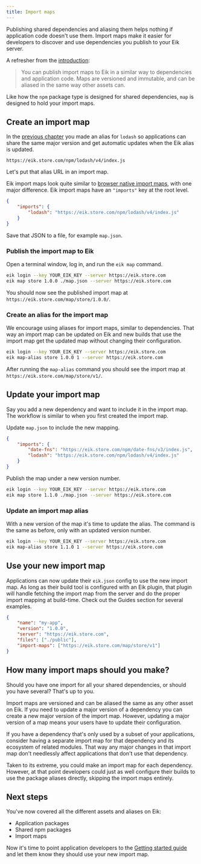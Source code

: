 ```yaml
---
title: Import maps
---
```


Publishing shared dependencies and aliasing them helps nothing if application code doesn't use them. Import maps make it easier for developers to discover and use dependencies you publish to your Eik server.

A refresher from the [introduction](/docs/introduction#import-mapping):

> You can publish import maps to Eik in a similar way to dependencies and application code. Maps are versioned and immutable, and can be aliased in the same way other assets can.

Like how the `npm` package type is designed for shared dependencies, `map` is designed to hold your import maps.

## Create an import map

In the [previous chapter](/docs/dependencies/aliases) you made an alias for `lodash` so applications can share the same major version and get automatic updates when the Eik alias is updated.

```
https://eik.store.com/npm/lodash/v4/index.js
```

Let's put that alias URL in an import map.

Eik import maps look quite similar to [browser native import maps](https://developer.mozilla.org/en-US/docs/Web/HTML/Element/script/type/importmap), with one major difference. Eik import maps have an `"imports"` key at the root level.

```json
{
	"imports": {
		"lodash": "https://eik.store.com/npm/lodash/v4/index.js"
	}
}
```

Save that JSON to a file, for example `map.json`.

### Publish the import map to Eik

Open a terminal window, log in, and run the `eik map` command.

```sh
eik login --key YOUR_EIK_KEY --server https://eik.store.com
eik map store 1.0.0 ./map.json --server https://eik.store.com
```

You should now see the published import map at `https://eik.store.com/map/store/1.0.0/`.

### Create an alias for the import map

We encourage using aliases for import maps, similar to dependencies. That way an import map can be updated on Eik and new builds that use the import map get the updated map without changing their configuration.

```sh
eik login --key YOUR_EIK_KEY --server https://eik.store.com
eik map-alias store 1.0.0 1 --server https://eik.store.com
```

After running the `map-alias` command you should see the import map at `https://eik.store.com/map/store/v1/`.

## Update your import map

Say you add a new dependency and want to include it in the import map. The workflow is similar to when you first created the import map.

Update `map.json` to include the new mapping.

```json
{
	"imports": {
		"date-fns": "https://eik.store.com/npm/date-fns/v3/index.js",
		"lodash": "https://eik.store.com/npm/lodash/v4/index.js"
	}
}
```

Publish the map under a new version number.

```sh
eik login --key YOUR_EIK_KEY --server https://eik.store.com
eik map store 1.1.0 ./map.json --server https://eik.store.com
```

### Update an import map alias

With a new version of the map it's time to update the alias. The command is the same as before, only with an updated version number.

```sh
eik login --key YOUR_EIK_KEY --server https://eik.store.com
eik map-alias store 1.1.0 1 --server https://eik.store.com
```

## Use your new import map

Applications can now update their `eik.json` config to use the new import map. As long as their build tool is configured with an Eik plugin, that plugin will handle fetching the import map from the server and do the proper import mapping at build-time. Check out the Guides section for several examples.

```json
{
	"name": "my-app",
	"version": "1.0.0",
	"server": "https://eik.store.com",
	"files": ["./public"],
	"import-maps": ["https://eik.store.com/map/store/v1"]
}
```

## How many import maps should you make?

Should you have one import for all your shared dependencies, or should you have several? That's up to you.

Import maps are versioned and can be aliased the same as any other asset on Eik. If you need to update a major version of a dependency you can create a new major version of the import map. However, updating a major version of a map means your users have to update their configuration.

If you have a dependency that's only used by a subset of your applications, consider having a separate import map for that dependency and its ecosystem of related modules. That way any major changes in that import map don't needlessly affect applications that don't use that dependency.

Taken to its extreme, you could make an import map for each dependency. However, at that point developers could just as well configure their builds to use the package aliases directly, skipping the import maps entirely.

## Next steps

You've now covered all the different assets and aliases on Eik:

- Application packages
- Shared npm packages
- Import maps

Now it's time to point application developers to the [Getting started guide](/docs/introduction/workflow) and let them know they should use your new import map.
